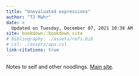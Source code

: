 ```yaml
---
title: "Unevaluated expressions"
author: "TJ Mahr"
date: > 
  Updated on Tuesday, December 07, 2021 10:38 AM
site: bookdown::bookdown_site
# bibliography: ./assets/refs.bib
# csl: ./assets/apa.csl
link-citations: true
---
```


Notes to self and other noodlings. [Main site](https://tjmahr.com/).
